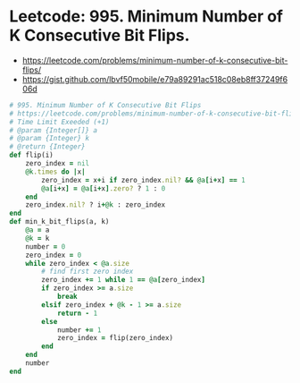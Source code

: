 # Leetcode: 995. Minimum Number of K Consecutive Bit Flips.

- https://leetcode.com/problems/minimum-number-of-k-consecutive-bit-flips/
- https://gist.github.com/lbvf50mobile/e79a89291ac518c08eb8ff37249f606d

```Ruby
# 995. Minimum Number of K Consecutive Bit Flips
# https://leetcode.com/problems/minimum-number-of-k-consecutive-bit-flips/
# Time Limit Exeeded (+1)
# @param {Integer[]} a
# @param {Integer} k
# @return {Integer}
def flip(i)
    zero_index = nil
    @k.times do |x|
        zero_index = x+i if zero_index.nil? && @a[i+x] == 1 
        @a[i+x] = @a[i+x].zero? ? 1 : 0
    end
    zero_index.nil? ? i+@k : zero_index
end
def min_k_bit_flips(a, k)
    @a = a
    @k = k
    number = 0
    zero_index = 0
    while zero_index < @a.size
        # find first zero index
        zero_index += 1 while 1 == @a[zero_index] 
        if zero_index >= a.size
            break
        elsif zero_index + @k - 1 >= a.size
            return - 1
        else
            number += 1
            zero_index = flip(zero_index)
        end
    end
    number
end
```